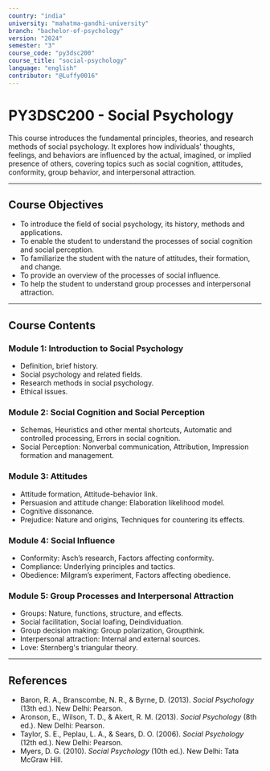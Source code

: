 ```yaml
---
country: "india"
university: "mahatma-gandhi-university"
branch: "bachelor-of-psychology"
version: "2024"
semester: "3"
course_code: "py3dsc200"
course_title: "social-psychology"
language: "english"
contributor: "@Luffy0016"
---
```

# PY3DSC200 - Social Psychology

This course introduces the fundamental principles, theories, and research methods of social psychology. It explores how individuals' thoughts, feelings, and behaviors are influenced by the actual, imagined, or implied presence of others, covering topics such as social cognition, attitudes, conformity, group behavior, and interpersonal attraction.

---
## Course Objectives

* To introduce the field of social psychology, its history, methods and applications.
* To enable the student to understand the processes of social cognition and social perception.
* To familiarize the student with the nature of attitudes, their formation, and change.
* To provide an overview of the processes of social influence.
* To help the student to understand group processes and interpersonal attraction.

---
## Course Contents

### Module 1: Introduction to Social Psychology  
* Definition, brief history.
* Social psychology and related fields.
* Research methods in social psychology.
* Ethical issues.

### Module 2: Social Cognition and Social Perception  
* Schemas, Heuristics and other mental shortcuts, Automatic and controlled processing, Errors in social cognition.
* Social Perception: Nonverbal communication, Attribution, Impression formation and management.

### Module 3: Attitudes  
* Attitude formation, Attitude-behavior link.
* Persuasion and attitude change: Elaboration likelihood model.
* Cognitive dissonance.
* Prejudice: Nature and origins, Techniques for countering its effects.

### Module 4: Social Influence  
* Conformity: Asch’s research, Factors affecting conformity.
* Compliance: Underlying principles and tactics.
* Obedience: Milgram’s experiment, Factors affecting obedience.

### Module 5: Group Processes and Interpersonal Attraction  
* Groups: Nature, functions, structure, and effects.
* Social facilitation, Social loafing, Deindividuation.
* Group decision making: Group polarization, Groupthink.
* Interpersonal attraction: Internal and external sources.
* Love: Sternberg's triangular theory.

---
## References
* Baron, R. A., Branscombe, N. R., & Byrne, D. (2013). *Social Psychology* (13th ed.). New Delhi: Pearson.
* Aronson, E., Wilson, T. D., & Akert, R. M. (2013). *Social Psychology* (8th ed.). New Delhi: Pearson.
* Taylor, S. E., Peplau, L. A., & Sears, D. O. (2006). *Social Psychology* (12th ed.). New Delhi: Pearson.
* Myers, D. G. (2010). *Social Psychology* (10th ed.). New Delhi: Tata McGraw Hill.
